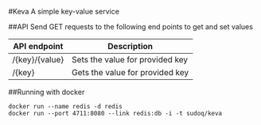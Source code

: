 #Keva
A simple key-value service

##API
Send GET requests to the following end points to get and set values

|API endpoint|Description|
|------------|-----------|
|/{key}/{value}|Sets the value for provided key|
|/{key}|Gets the value for provided key|


##Running with docker
```
docker run --name redis -d redis
docker run --port 4711:8080 --link redis:db -i -t sudoq/keva
```
